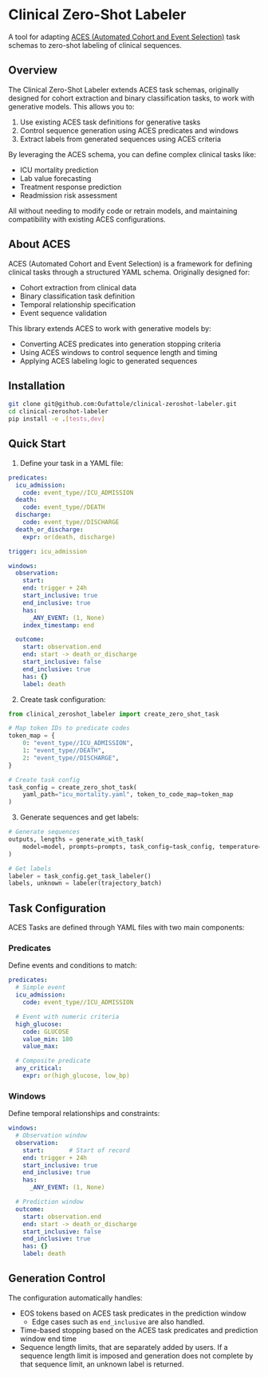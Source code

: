 # Clinical Zero-Shot Labeler

A tool for adapting [ACES (Automated Cohort and Event Selection)](https://github.com/justin13601/ACES/tree/main) task schemas to zero-shot labeling of clinical sequences.

## Overview

The Clinical Zero-Shot Labeler extends ACES task schemas, originally designed for cohort extraction and binary classification tasks, to work with generative models. This allows you to:

1. Use existing ACES task definitions for generative tasks
2. Control sequence generation using ACES predicates and windows
3. Extract labels from generated sequences using ACES criteria

By leveraging the ACES schema, you can define complex clinical tasks like:

- ICU mortality prediction
- Lab value forecasting
- Treatment response prediction
- Readmission risk assessment

All without needing to modify code or retrain models, and maintaining compatibility with existing ACES configurations.

## About ACES

ACES (Automated Cohort and Event Selection) is a framework for defining clinical tasks through a structured YAML schema. Originally designed for:

- Cohort extraction from clinical data
- Binary classification task definition
- Temporal relationship specification
- Event sequence validation

This library extends ACES to work with generative models by:

- Converting ACES predicates into generation stopping criteria
- Using ACES windows to control sequence length and timing
- Applying ACES labeling logic to generated sequences

## Installation

```bash
git clone git@github.com:Oufattole/clinical-zeroshot-labeler.git
cd clinical-zeroshot-labeler
pip install -e .[tests,dev]
```

## Quick Start

1. Define your task in a YAML file:

```yaml
predicates:
  icu_admission:
    code: event_type//ICU_ADMISSION
  death:
    code: event_type//DEATH
  discharge:
    code: event_type//DISCHARGE
  death_or_discharge:
    expr: or(death, discharge)

trigger: icu_admission

windows:
  observation:
    start:
    end: trigger + 24h
    start_inclusive: true
    end_inclusive: true
    has:
      _ANY_EVENT: (1, None)
    index_timestamp: end

  outcome:
    start: observation.end
    end: start -> death_or_discharge
    start_inclusive: false
    end_inclusive: true
    has: {}
    label: death
```

2. Create task configuration:

```python
from clinical_zeroshot_labeler import create_zero_shot_task

# Map token IDs to predicate codes
token_map = {
    0: "event_type//ICU_ADMISSION",
    1: "event_type//DEATH",
    2: "event_type//DISCHARGE",
}

# Create task config
task_config = create_zero_shot_task(
    yaml_path="icu_mortality.yaml", token_to_code_map=token_map
)
```

3. Generate sequences and get labels:

```python
# Generate sequences
outputs, lengths = generate_with_task(
    model=model, prompts=prompts, task_config=task_config, temperature=0.7
)

# Get labels
labeler = task_config.get_task_labeler()
labels, unknown = labeler(trajectory_batch)
```

## Task Configuration

ACES Tasks are defined through YAML files with two main components:

### Predicates

Define events and conditions to match:

```yaml
predicates:
  # Simple event
  icu_admission:
    code: event_type//ICU_ADMISSION

  # Event with numeric criteria
  high_glucose:
    code: GLUCOSE
    value_min: 180
    value_max:

  # Composite predicate
  any_critical:
    expr: or(high_glucose, low_bp)
```

### Windows

Define temporal relationships and constraints:

```yaml
windows:
  # Observation window
  observation:
    start:       # Start of record
    end: trigger + 24h
    start_inclusive: true
    end_inclusive: true
    has:
      _ANY_EVENT: (1, None)

  # Prediction window
  outcome:
    start: observation.end
    end: start -> death_or_discharge
    start_inclusive: false
    end_inclusive: true
    has: {}
    label: death
```

## Generation Control

The configuration automatically handles:

- EOS tokens based on ACES task predicates in the prediction window
  - Edge cases such as `end_inclusive` are also handled.
- Time-based stopping based on the ACES task predicates and prediction window end time
- Sequence length limits, that are separately added by users. If a sequence length limit
  is imposed and generation does not complete by that sequence limit, an unknown label is returned.
